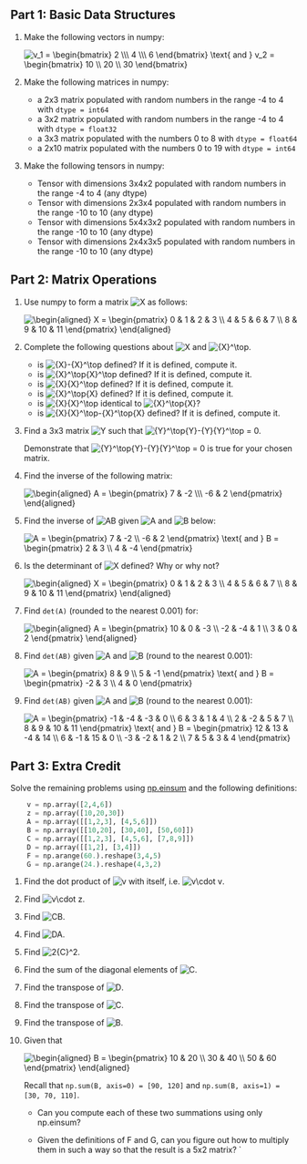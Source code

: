 <!-- #region -->
## Part 1:  Basic Data Structures

1. Make the following vectors in numpy:
   
   <img src="https://latex.codecogs.com/svg.latex?v_1&space;=&space;\begin{bmatrix}&space;2&space;\\\&space;4&space;\\\&space;6&space;\end{bmatrix}&space;\text{&space;and&space;}&space;v_2&space;=&space;\begin{bmatrix}&space;10&space;\\&space;20&space;\\&space;30&space;\end{bmatrix}" title="v_1 = \begin{bmatrix} 2 \\\ 4 \\\ 6 \end{bmatrix} \text{ and } v_2 = \begin{bmatrix} 10 \\ 20 \\ 30 \end{bmatrix}" />
    

2. Make the following matrices in numpy:
    * a 2x3 matrix populated with random numbers in the range -4 to 4 with `dtype = int64`
    * a 3x2 matrix populated with random numbers in the range -4 to 4 with `dtype = float32`
    * a 3x3 matrix populated with the numbers 0 to 8 with `dtype = float64`
    * a 2x10 matrix populated with the numbers 0 to 19 with `dtype = int64`


3. Make the following tensors in numpy:
    * Tensor with dimensions 3x4x2 populated with random numbers in the range -4 to 4 (any dtype)
    * Tensor with dimensions 2x3x4 populated with random numbers in the range -10 to 10 (any dtype)
    * Tensor with dimensions 5x4x3x2 populated with random numbers in the range -10 to 10 (any dtype)
    * Tensor with dimensions 2x4x3x5 populated with random numbers in the range -10 to 10 (any dtype)


## Part 2: Matrix Operations

1. Use numpy to form a matrix <img src="https://latex.codecogs.com/svg.latex?X" title="X" /> as follows:

   <img src="https://latex.codecogs.com/svg.latex?\begin{aligned}&space;X&space;=&space;\begin{pmatrix}&space;0&space;&&space;1&space;&&space;2&space;&&space;3&space;\\&space;4&space;&&space;5&space;&&space;6&space;&&space;7&space;\\&space;8&space;&&space;9&space;&&space;10&space;&&space;11&space;\end{pmatrix}&space;\end{aligned}" title="\begin{aligned} X = \begin{pmatrix} 0 & 1 & 2 & 3 \\ 4 & 5 & 6 & 7 \\ 8 & 9 & 10 & 11 \end{pmatrix} \end{aligned}" />
    
  
   
2. Complete the following questions about <img src="https://latex.codecogs.com/svg.latex?X" title="X" /> and <img src="https://latex.codecogs.com/svg.latex?{X}^\top" title="{X}^\top" />.

    * is <img src="https://latex.codecogs.com/svg.latex?{X}-{X}^\top" title="{X}-{X}^\top" /> defined? If it is defined, compute it.
    * is <img src="https://latex.codecogs.com/svg.latex?{X}^\top{X}^\top" title="{X}^\top{X}^\top" /> defined? If it is defined, compute it.
    * is <img src="https://latex.codecogs.com/svg.latex?{X}{X}^\top" title="{X}{X}^\top" /> defined? If it is defined, compute it.
    * is <img src="https://latex.codecogs.com/svg.latex?{X}^\top{X}" title="{X}^\top{X}" /> defined? If it is defined, compute it.
    * is <img src="https://latex.codecogs.com/svg.latex?{X}{X}^\top" title="{X}{X}^\top" /> identical to <img src="https://latex.codecogs.com/svg.latex?{X}^\top{X}" title="{X}^\top{X}" />?
    * is <img src="https://latex.codecogs.com/svg.latex?{X}{X}^\top-{X}^\top{X}" title="{X}{X}^\top-{X}^\top{X}" /> defined? If it is defined, compute it.

   
   
   
2. Find a 3x3 matrix <img src="https://latex.codecogs.com/svg.latex?Y" title="Y" /> such that <img src="https://latex.codecogs.com/svg.latex?{Y}^\top{Y}-{Y}{Y}^\top" title="{Y}^\top{Y}-{Y}{Y}^\top" /> = 0.
   
   Demonstrate that <img src="https://latex.codecogs.com/svg.latex?{Y}^\top{Y}-{Y}{Y}^\top" title="{Y}^\top{Y}-{Y}{Y}^\top" /> = 0  is true for your chosen matrix.
   
  
   

3. Find the inverse of the following matrix:

    <img src="https://latex.codecogs.com/svg.latex?\begin{aligned}&space;A&space;=&space;\begin{pmatrix}&space;7&space;&&space;-2&space;\\\&space;-6&space;&&space;2&space;\end{pmatrix}&space;\end{aligned}" title="\begin{aligned} A = \begin{pmatrix} 7 & -2 \\\ -6 & 2 \end{pmatrix} \end{aligned}" />
    
    
   

4. Find the inverse of  <img src="https://latex.codecogs.com/svg.latex?AB" title="AB" /> given <img src="https://latex.codecogs.com/svg.latex?A" title="A" /> and  <img src="https://latex.codecogs.com/svg.latex?B" title="B" /> below:

   <img src="https://latex.codecogs.com/svg.latex?A&space;=&space;\begin{pmatrix}&space;7&space;&&space;-2&space;\\&space;-6&space;&&space;2&space;\end{pmatrix}&space;\text{&space;and&space;}&space;B&space;=&space;\begin{pmatrix}&space;2&space;&&space;3&space;\\&space;4&space;&&space;-4&space;\end{pmatrix}" title="A = \begin{pmatrix} 7 & -2 \\ -6 & 2 \end{pmatrix} \text{ and } B = \begin{pmatrix} 2 & 3 \\ 4 & -4 \end{pmatrix}" />
   

5. Is the determinant of <img src="https://latex.codecogs.com/svg.latex?X" title="X" /> defined? Why or why not?
    
    <img src="https://latex.codecogs.com/svg.latex?\begin{aligned}&space;X&space;=&space;\begin{pmatrix}&space;0&space;&&space;1&space;&&space;2&space;&&space;3&space;\\&space;4&space;&&space;5&space;&&space;6&space;&&space;7&space;\\&space;8&space;&&space;9&space;&&space;10&space;&&space;11&space;\end{pmatrix}&space;\end{aligned}" title="\begin{aligned} X = \begin{pmatrix} 0 & 1 & 2 & 3 \\ 4 & 5 & 6 & 7 \\ 8 & 9 & 10 & 11 \end{pmatrix} \end{aligned}" />
    
    
   
   
6. Find `det(A)` (rounded to the nearest 0.001) for: 
   
   <img src="https://latex.codecogs.com/svg.latex?\begin{aligned}&space;A&space;=&space;\begin{pmatrix}&space;10&space;&&space;0&space;&&space;-3&space;\\&space;-2&space;&&space;-4&space;&&space;1&space;\\&space;3&space;&&space;0&space;&&space;2&space;\end{pmatrix}&space;\end{aligned}" title="\begin{aligned} A = \begin{pmatrix} 10 & 0 & -3 \\ -2 & -4 & 1 \\ 3 & 0 & 2 \end{pmatrix} \end{aligned}" />
   


7. Find `det(AB)` given  <img src="https://latex.codecogs.com/svg.latex?A" title="A" /> and  <img src="https://latex.codecogs.com/svg.latex?B" title="B" /> (round to the nearest 0.001):
   
   <img src="https://latex.codecogs.com/svg.latex?A&space;=&space;\begin{pmatrix}&space;8&space;&&space;9&space;\\&space;5&space;&&space;-1&space;\end{pmatrix}&space;\text{&space;and&space;}&space;B&space;=&space;\begin{pmatrix}&space;-2&space;&&space;3&space;\\&space;4&space;&&space;0&space;\end{pmatrix}" title="A = \begin{pmatrix} 8 & 9 \\ 5 & -1 \end{pmatrix} \text{ and } B = \begin{pmatrix} -2 & 3 \\ 4 & 0 \end{pmatrix}" />
    
  
   

8. Find `det(AB)` given  <img src="https://latex.codecogs.com/svg.latex?A" title="A" /> and  <img src="https://latex.codecogs.com/svg.latex?B" title="B" /> (round to the nearest 0.001):

   <img src="https://latex.codecogs.com/svg.latex?A&space;=&space;\begin{pmatrix}&space;-1&space;&&space;-4&space;&&space;-3&space;&&space;0&space;\\&space;6&space;&&space;3&space;&&space;1&space;&&space;4&space;\\&space;2&space;&&space;-2&space;&&space;5&space;&&space;7&space;\\&space;8&space;&&space;9&space;&&space;10&space;&&space;11&space;\end{pmatrix}&space;\text{&space;and&space;}&space;B&space;=&space;\begin{pmatrix}&space;12&space;&&space;13&space;&&space;-4&space;&&space;14&space;\\&space;6&space;&&space;-1&space;&&space;15&space;&&space;0&space;\\&space;-3&space;&&space;-2&space;&&space;1&space;&&space;2&space;\\&space;7&space;&&space;5&space;&&space;3&space;&&space;4&space;\end{pmatrix}" title="A = \begin{pmatrix} -1 & -4 & -3 & 0 \\ 6 & 3 & 1 & 4 \\ 2 & -2 & 5 & 7 \\ 8 & 9 & 10 & 11 \end{pmatrix} \text{ and } B = \begin{pmatrix} 12 & 13 & -4 & 14 \\ 6 & -1 & 15 & 0 \\ -3 & -2 & 1 & 2 \\ 7 & 5 & 3 & 4 \end{pmatrix}" />


## Part 3: Extra Credit 

Solve the remaining problems using [np.einsum](https://numpy.org/doc/stable/reference/generated/numpy.einsum) and the following definitions:

```python
    v = np.array([2,4,6])
    z = np.array([10,20,30])
    A = np.array([[1,2,3], [4,5,6]])
    B = np.array([[10,20], [30,40], [50,60]])
    C = np.array([[1,2,3], [4,5,6], [7,8,9]])
    D = np.array([[1,2], [3,4]])
    F = np.arange(60.).reshape(3,4,5)
    G = np.arange(24.).reshape(4,3,2)
```

1. Find the dot product of <img src="https://latex.codecogs.com/svg.latex?v" title="v" /> with itself, i.e. <img src="https://latex.codecogs.com/svg.latex?v\cdot&space;v" title="v\cdot v" />.


2. Find  <img src="https://latex.codecogs.com/svg.latex?v\cdot&space;z" title="v\cdot z" />.


3. Find <img src="https://latex.codecogs.com/svg.latex?CB" title="CB" />.


4. Find <img src="https://latex.codecogs.com/svg.latex?DA" title="DA" />.


5. Find <img src="https://latex.codecogs.com/svg.latex?2{C}^2" title="2{C}^2" />.


6. Find the sum of the diagonal elements of <img src="https://latex.codecogs.com/svg.latex?C" title="C" />.


7. Find the transpose of <img src="https://latex.codecogs.com/svg.latex?D" title="D" />.


8. Find the transpose of <img src="https://latex.codecogs.com/svg.latex?C" title="C" />.


9. Find the transpose of <img src="https://latex.codecogs.com/svg.latex?B" title="B" />.


10. Given that  

    <img src="https://latex.codecogs.com/svg.latex?\begin{aligned}&space;B&space;=&space;\begin{pmatrix}&space;10&space;&&space;20&space;\\&space;30&space;&&space;40&space;\\&space;50&space;&&space;60&space;\end{pmatrix}&space;\end{aligned}" title="\begin{aligned} B = \begin{pmatrix} 10 & 20 \\ 30 & 40 \\ 50 & 60 \end{pmatrix} \end{aligned}" />
    
    Recall that `np.sum(B, axis=0) = [90, 120]` and `np.sum(B, axis=1) = [30, 70, 110]`.
  
    
    * Can you compute each of these two summations using only np.einsum?
    
    * Given the definitions of F and G, can you figure out how to multiply them in such a way so that the result is a 5x2 matrix?
`
